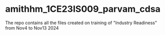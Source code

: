 # amithhm_1CE23IS009_parvam_cdsa
 The repo contains all the files created on training of "Industry Readiness" from Nov4 to Nov13 2024
